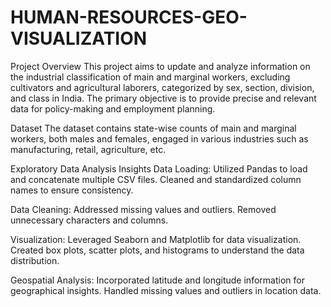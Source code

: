 # HUMAN-RESOURCES-GEO-VISUALIZATION
Project Overview
This project aims to update and analyze information on the industrial classification of main and marginal workers, excluding cultivators and agricultural laborers, categorized by sex, section, division, and class in India. The primary objective is to provide precise and relevant data for policy-making and employment planning.

Dataset
The dataset contains state-wise counts of main and marginal workers, both males and females, engaged in various industries such as manufacturing, retail, agriculture, etc.

Exploratory Data Analysis Insights
Data Loading:
    Utilized Pandas to load and concatenate multiple CSV files.
    Cleaned and standardized column names to ensure consistency.

Data Cleaning:
    Addressed missing values and outliers.
    Removed unnecessary characters and columns.

Visualization:
    Leveraged Seaborn and Matplotlib for data visualization.
    Created box plots, scatter plots, and histograms to understand the data distribution.

Geospatial Analysis:
    Incorporated latitude and longitude information for geographical insights.
    Handled missing values and outliers in location data.
